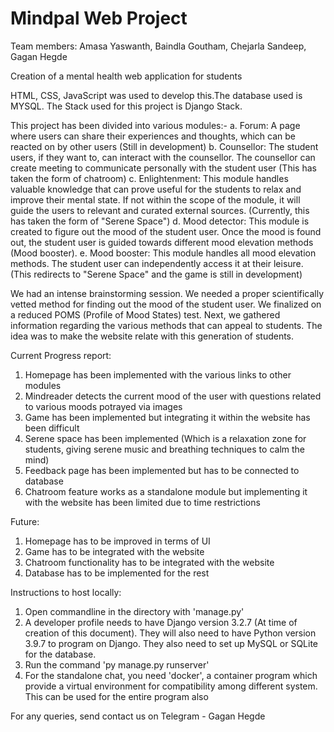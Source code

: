 # Mindpal Web Project

Team members: Amasa Yaswanth, Baindla Goutham, Chejarla Sandeep, Gagan Hegde

Creation of a mental health web application for students

HTML, CSS, JavaScript was used to develop this.The database used is MYSQL. The Stack used for this project is Django Stack.

This project has been divided into various modules:-
a. Forum: A page where users can share their experiences and thoughts, which can be reacted on by other users (Still in development)
b. Counsellor: The student users, if they want to, can interact with the counsellor. The counsellor can create meeting to communicate personally with the student user (This has taken the form of chatroom)
c. Enlightenment: This module handles valuable knowledge that can prove useful for the students to relax and improve their mental state. If not within the scope of the module, it will guide the users to relevant and curated external sources. (Currently, this has taken the form of "Serene Space")
d. Mood detector: This module is created to figure out the mood of the student user. Once the mood is found out, the student user is guided towards different mood elevation methods (Mood booster). 
e. Mood booster: This module handles all mood elevation methods. The student user can independently access it at their leisure. (This redirects to "Serene Space" and the game is still in development)

We had an intense brainstorming session. We needed a proper scientifically vetted method for finding out the mood of the student user. We finalized on a reduced POMS (Profile of Mood States) test. Next, we gathered information regarding the various methods that can appeal to students. The idea was to make the website relate with this generation of students.

Current Progress report:
1. Homepage has been implemented with the various links to other modules
2. Mindreader detects the current mood of the user with questions related to various moods potrayed via images
3. Game has been implemented but integrating it within the website has been difficult
4. Serene space has been implemented (Which is a relaxation zone for students, giving serene music and breathing techniques to calm the mind)
5. Feedback page has been implemented but has to be connected to database
6. Chatroom feature works as a standalone module but implementing it with the website has been limited due to time restrictions

Future:
1. Homepage has to be improved in terms of UI
2. Game has to be integrated with the website
3. Chatroom functionality has to be integrated with the website
4. Database has to be implemented for the rest


Instructions to host locally:
1. Open commandline in the directory with 'manage.py'
2. A developer profile needs to have Django version 3.2.7 (At time of creation of this document). They will also need to have Python version 3.9.7 to program on Django. They also need to set up MySQL or SQLite for the database.
3. Run the command 'py manage.py runserver'
4. For the standalone chat, you need 'docker', a container program which provide a virtual environment for compatibility among different system. This can be used for the entire program also

For any queries, send contact us on Telegram - Gagan Hegde
